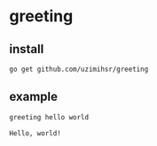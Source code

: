# greeting

## install
```bash
go get github.com/uzimihsr/greeting
```

## example
```bash
greeting hello world

Hello, world!
```
